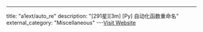 ---
title: "a1ext/auto_re"
description: "[291星][3m] [Py]  自动化函数重命名"
external_category: "Miscellaneous"
---[Visit Website](https://github.com/a1ext/auto_re)

